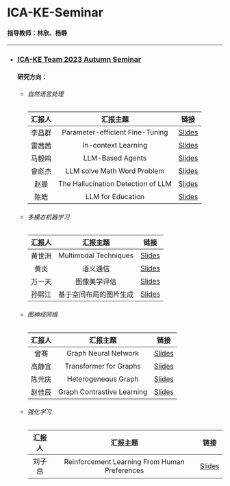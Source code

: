 # ICA-KE-Seminar
#### 指导教师：林欣、杨静
-----------------------------

* ### [ICA-KE Team 2023 Autumn Seminar](./ICA-KE%20Team%202023%20Autumn%20Seminar/)
  #### 研究方向：
  
  * ###### 自然语言处理
  
    |汇报人|汇报主题|链接|
    | :--------: | :----------------------------------: | ------|
    |李昌群|Parameter-efficient Fine-Tuning|[Slides](./ICA-KE20Team20202320Autumn20Seminar/Parameter-efficient%20Fine-Tuning(李昌群).pdf)|
    |雷茜茜|In-context Learning|[Slides](./ICA-KE20Team20202320Autumn20Seminar/In-context%20Learning(雷茜茜).pptx)|
    |马毅鸣|LLM-Based Agents|[Slides](./ICA-KE20Team20202320Autumn20Seminar/ICA-KE20Team20202320Autumn20SeminarLLM-Based%20Agents(马毅鸣).pptx)|
    |曾彪杰|LLM solve Math Word Problem|[Slides](./ICA-KE20Team20202320Autumn20Seminar/ICA-KE20Team20202320Autumn20SeminarLLM%20solve%20Math%20Word%20Problem(曾彪杰).pptx)|
    |赵晨|The Hallucination Detection of LLM|[Slides](./ICA-KE20Team20202320Autumn20Seminar/ICA-KE20Team20202320Autumn20SeminarThe%20Hallucination%20Detection%20of%20LLM(赵晨).pptx)|
    |陈皓|LLM for Education|[Slides](./ICA-KE20Team20202320Autumn20Seminar/LLM%20for%20Education(陈皓).pptx)|
    
  * ###### 多模态机器学习
  
    |汇报人|汇报主题|链接|
    | :--------: | :----------------------: | ------|
    |黄世洲|Multimodal Techniques|[Slides](./ICA-KE20Team20202320Autumn20Seminar/Multimodal%20Techniques(黄世洲).pptx)|
    |黄炎|语义通信|[Slides](./ICA-KE20Team20202320Autumn20Seminar/语义通信(黄炎).pdf)|
    |万一天|图像美学评估|[Slides](./ICA-KE20Team20202320Autumn20Seminar/图像美学评估(万一天).pptx)|
    |孙熙江|基于空间布局的图片生成|[Slides](./ICA-KE20Team20202320Autumn20Seminar/基于空间布局的生成(孙熙江).pptx)|
    
  * ###### 图神经网络
  
    |汇报人|汇报主题|链接|
    | :------: | :--------------------------: | ------|
    |曾骞|Graph Neural Network|[Slides](./ICA-KE20Team20202320Autumn20Seminar/Graph%20Neural%20Network(曾骞).pptx)|
    |高静宜|Transformer for Graphs|[Slides](./ICA-KE20Team20202320Autumn20Seminar/Transformer%20for%20Graphs(高静宜).pptx)|
    |陈元庆|Heterogeneous Graph|[Slides](./ICA-KE20Team20202320Autumn20Seminar/Heterogeneous%20Graph(陈元庆).pptx)|
    |赵佳辰|Graph Contrastive Learning|[Slides](./ICA-KE20Team20202320Autumn20Seminar/Graph%20Contrastive%20Learning(赵佳辰).pdf)|
    
  * ###### 强化学习
  
    |汇报人|汇报主题|链接|
    | :------: | :---------------------------------------------: | ------|
    |刘子昂|Reinforcement Learning From Human Preferences|[Slides](./ICA-KE20Team20202320Autumn20Seminar/Reinforcement%20Learning%20From%20Human%20Preferences(刘子昂).pptx)|

‍
